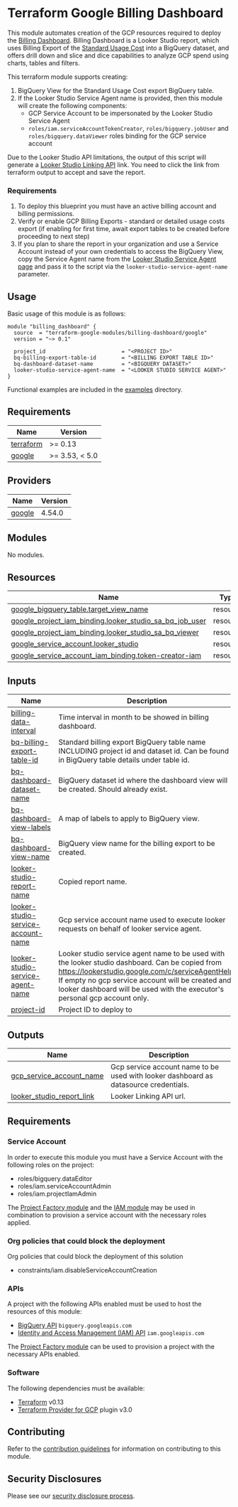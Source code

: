 # Terraform Google Billing Dashboard

This module automates creation of the GCP resources required to deploy the [Billing Dashboard](https://datastudio.google.com/reporting/64387229-05e0-4951-aa3f-e7349bbafc07/page/p_l3qef1s8rc). 
Billing Dashboard is a Looker Studio report, which uses Billing Export of the [Standard Usage Cost](https://cloud.google.com/billing/docs/how-to/export-data-bigquery-setup) into a BigQuery dataset, and offers drill down and slice and dice capabilities to analyze GCP spend using charts, tables and filters.

This terraform module supports creating:

1. BigQuery View for the Standard Usage Cost export BigQuery table.
1. If the Looker Studio Service Agent name is provided, then this module will create the following components:
    - GCP Service Account to be impersonated by the Looker Studio Service Agent  
    - `roles/iam.serviceAccountTokenCreator`, `roles/bigquery.jobUser` and `roles/bigquery.dataViewer` roles binding for the GCP service account

Due to the Looker Studio API limitations, the output of this script will generate a [Looker Studio Linking API](https://developers.google.com/looker-studio/integrate/linking-api#linking_api_user_experience) link. You need to click the link from terraform output to accept and save the report.


### Requirements
1. To deploy this blueprint you must have an active billing account and billing permissions.
1. Verify or enable GCP Billing Exports - standard or detailed usage costs export (if enabling for first time, await export tables to be created before proceeding to next step)
1. If you plan to share the report in your organization and use a Service Account instead of your own credentials to access the BigQuery View, copy the Service Agent name from the [Looker Studio Service Agent page](https://lookerstudio.google.com/c/serviceAgentHelp) and pass it to the script via the `looker-studio-service-agent-name` parameter.

## Usage

Basic usage of this module is as follows:

```hcl
module "billing_dashboard" {
  source  = "terraform-google-modules/billing-dashboard/google"
  version = "~> 0.1"

  project_id                        = "<PROJECT ID>"
  bq-billing-export-table-id        = "<BILLING EXPORT TABLE ID>"
  bq-dashboard-dataset-name         = "<BIGQUERY DATASET>"
  looker-studio-service-agent-name  = "<LOOKER STUDIO SERVICE AGENT>"
}
```

Functional examples are included in the
[examples](./examples/) directory.

<!-- BEGINNING OF PRE-COMMIT-TERRAFORM DOCS HOOK -->
## Requirements

| Name | Version |
|------|---------|
| <a name="requirement_terraform"></a> [terraform](#requirement\_terraform) | >= 0.13 |
| <a name="requirement_google"></a> [google](#requirement\_google) | >= 3.53, < 5.0 |

## Providers

| Name | Version |
|------|---------|
| <a name="provider_google"></a> [google](#provider\_google) | 4.54.0 |

## Modules

No modules.

## Resources

| Name | Type |
|------|------|
| [google_bigquery_table.target_view_name](https://registry.terraform.io/providers/hashicorp/google/latest/docs/resources/bigquery_table) | resource |
| [google_project_iam_binding.looker_studio_sa_bq_job_user](https://registry.terraform.io/providers/hashicorp/google/latest/docs/resources/project_iam_binding) | resource |
| [google_project_iam_binding.looker_studio_sa_bq_viewer](https://registry.terraform.io/providers/hashicorp/google/latest/docs/resources/project_iam_binding) | resource |
| [google_service_account.looker_studio](https://registry.terraform.io/providers/hashicorp/google/latest/docs/resources/service_account) | resource |
| [google_service_account_iam_binding.token-creator-iam](https://registry.terraform.io/providers/hashicorp/google/latest/docs/resources/service_account_iam_binding) | resource |

## Inputs

| Name | Description | Type | Default | Required |
|------|-------------|------|---------|:--------:|
| <a name="input_billing-data-interval"></a> [billing-data-interval](#input\_billing-data-interval) | Time interval in month to be showed in billing dashboard. | `number` | `13` | no |
| <a name="input_bq-billing-export-table-id"></a> [bq-billing-export-table-id](#input\_bq-billing-export-table-id) | Standard billing export BigQuery table name INCLUDING project id and dataset id. Can be found in BigQuery table details under table id. | `string` | n/a | yes |
| <a name="input_bq-dashboard-dataset-name"></a> [bq-dashboard-dataset-name](#input\_bq-dashboard-dataset-name) | BigQuery dataset id  where the dashboard view will be created. Should already exist. | `string` | n/a | yes |
| <a name="input_bq-dashboard-view-labels"></a> [bq-dashboard-view-labels](#input\_bq-dashboard-view-labels) | A map of labels to apply to BigQuery view. | `map(string)` | `{}` | no |
| <a name="input_bq-dashboard-view-name"></a> [bq-dashboard-view-name](#input\_bq-dashboard-view-name) | BigQuery view name for the billing export to be created. | `string` | `"billing-export-view"` | no |
| <a name="input_looker-studio-report-name"></a> [looker-studio-report-name](#input\_looker-studio-report-name) | Copied report name. | `string` | `"billing-report"` | no |
| <a name="input_looker-studio-service-account-name"></a> [looker-studio-service-account-name](#input\_looker-studio-service-account-name) | Gcp service account name used to execute looker requests on behalf of looker service agent. | `string` | `"looker-studio-sa"` | no |
| <a name="input_looker-studio-service-agent-name"></a> [looker-studio-service-agent-name](#input\_looker-studio-service-agent-name) | Looker studio service agent name to be used with the looker studio dashboard. Can be copied from https://lookerstudio.google.com/c/serviceAgentHelp. If empty no gcp service account will be created and looker dashboard will be used with the executor's personal gcp account only. | `string` | `null` | no |
| <a name="input_project-id"></a> [project-id](#input\_project-id) | Project ID to deploy to | `string` | n/a | yes |

## Outputs

| Name | Description |
|------|-------------|
| <a name="output_gcp_service_account_name"></a> [gcp\_service\_account\_name](#output\_gcp\_service\_account\_name) | Gcp service account name to be used with looker dashboard as datasource credentials. |
| <a name="output_looker_studio_report_link"></a> [looker\_studio\_report\_link](#output\_looker\_studio\_report\_link) | Looker Linking API url. |

<!-- END OF PRE-COMMIT-TERRAFORM DOCS HOOK -->

## Requirements

### Service Account
In order to execute this module you must have a Service Account with the following roles on the project:

- roles/bigquery.dataEditor
- roles/iam.serviceAccountAdmin
- roles/iam.projectIamAdmin

The [Project Factory module][project-factory-module] and the
[IAM module][iam-module] may be used in combination to provision a
service account with the necessary roles applied.

### Org policies that could block the deployment

Org policies that could block the deployment of this solution

- constraints/iam.disableServiceAccountCreation

### APIs

A project with the following APIs enabled must be used to host the
resources of this module:

- [BigQuery API](https://console.cloud.google.com/apis/api/bigquery.googleapis.com) `bigquery.googleapis.com`
- [Identity and Access Management (IAM) API](https://console.cloud.google.com/apis/api/iam.googleapis.com) `iam.googleapis.com`

The [Project Factory module][project-factory-module] can be used to
provision a project with the necessary APIs enabled.

### Software

The following dependencies must be available:

- [Terraform][terraform] v0.13
- [Terraform Provider for GCP][terraform-provider-gcp] plugin v3.0

## Contributing

Refer to the [contribution guidelines](./CONTRIBUTING.md) for
information on contributing to this module.

[iam-module]: https://registry.terraform.io/modules/terraform-google-modules/iam/google
[project-factory-module]: https://registry.terraform.io/modules/terraform-google-modules/project-factory/google
[terraform-provider-gcp]: https://www.terraform.io/docs/providers/google/index.html
[terraform]: https://www.terraform.io/downloads.html

## Security Disclosures

Please see our [security disclosure process](./SECURITY.md).
